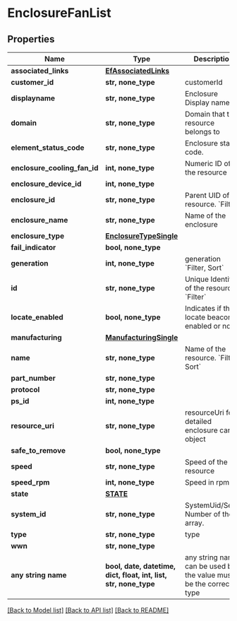 # EnclosureFanList


## Properties
Name | Type | Description | Notes
------------ | ------------- | ------------- | -------------
**associated_links** | [**EfAssociatedLinks**](EfAssociatedLinks.md) |  | [optional] 
**customer_id** | **str, none_type** | customerId | [optional] 
**displayname** | **str, none_type** | Enclosure Display name | [optional] 
**domain** | **str, none_type** | Domain that the resource belongs to | [optional] 
**element_status_code** | **str, none_type** | Enclosure status code. | [optional] 
**enclosure_cooling_fan_id** | **int, none_type** | Numeric ID of the resource | [optional] 
**enclosure_device_id** | **int, none_type** |  | [optional] 
**enclosure_id** | **str, none_type** | Parent UID of the resource. &#x60;Filter&#x60; | [optional] 
**enclosure_name** | **str, none_type** | Name of the enclosure | [optional] 
**enclosure_type** | [**EnclosureTypeSingle**](EnclosureTypeSingle.md) |  | [optional] 
**fail_indicator** | **bool, none_type** |  | [optional] 
**generation** | **int, none_type** | generation &#x60;Filter, Sort&#x60; | [optional] 
**id** | **str, none_type** | Unique Identifier of the resource. &#x60;Filter&#x60; | [optional] 
**locate_enabled** | **bool, none_type** | Indicates if the locate beacon is enabled or not | [optional] 
**manufacturing** | [**ManufacturingSingle**](ManufacturingSingle.md) |  | [optional] 
**name** | **str, none_type** | Name of the resource. &#x60;Filter, Sort&#x60; | [optional] 
**part_number** | **str, none_type** |  | [optional] 
**protocol** | **str, none_type** |  | [optional] 
**ps_id** | **int, none_type** |  | [optional] 
**resource_uri** | **str, none_type** | resourceUri for detailed enclosure card object | [optional] 
**safe_to_remove** | **bool, none_type** |  | [optional] 
**speed** | **str, none_type** | Speed of the resource | [optional] 
**speed_rpm** | **int, none_type** | Speed in rpm | [optional] 
**state** | [**STATE**](STATE.md) |  | [optional] 
**system_id** | **str, none_type** | SystemUid/Serial Number  of the array. | [optional] 
**type** | **str, none_type** | type | [optional] 
**wwn** | **str, none_type** |  | [optional] 
**any string name** | **bool, date, datetime, dict, float, int, list, str, none_type** | any string name can be used but the value must be the correct type | [optional]

[[Back to Model list]](../README.md#documentation-for-models) [[Back to API list]](../README.md#documentation-for-api-endpoints) [[Back to README]](../README.md)


